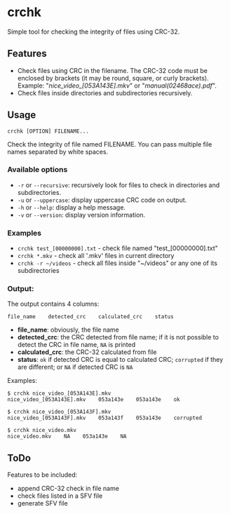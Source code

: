 # crchk

Simple tool for checking the integrity of files using CRC-32.

## Features

* Check files using CRC in the filename. The CRC-32 code must be enclosed by brackets (it may be round, square, or curly brackets). Example: "*nice\_video\_[053A143E].mkv*" or "*manual(02468ace).pdf*".
* Check files inside directories and subdirectories recursively.

## Usage

`crchk [OPTION] FILENAME...`

Check the integrity of file named FILENAME. You can pass multiple file names separated by white spaces.

### Available options

* `-r` or `--recursive`: recursively look for files to check in directories and subdirectories.
* `-u` or `--uppercase`: display uppercase CRC code on output.
* `-h` or `--help`: display a help message.
* `-v` or `--version`: display version information.

### Examples

* `crchk test_[00000000].txt` - check file named "test\_[00000000].txt"
* `crchk *.mkv` - check all '.mkv' files in current directory
* `crchk -r ~/videos` - check all files inside "~/videos" or any one of its subdirectories


### Output:

The output contains 4 columns:

```file_name    detected_crc    calculated_crc    status```

* **file\_name**: obviously, the file name
* **detected\_crc**: the CRC detected from file name; if it is not possible to detect the CRC in file name, `NA` is printed
* **calculated\_crc**: the CRC-32 calculated from file
* **status**: `ok` if detected CRC is equal to calculated CRC; `corrupted` if they are different; or `NA` if detected CRC is `NA`

Examples:

```
$ crchk nice_video_[053A143E].mkv
nice_video_[053A143E].mkv    053a143e    053a143e    ok
```

```
$ crchk nice_video_[053A143F].mkv
nice_video_[053A143F].mkv    053a143f    053a143e    corrupted
```

```
$ crchk nice_video.mkv
nice_video.mkv    NA    053a143e    NA
```

## ToDo

Features to be included:

* append CRC-32 check in file name
* check files listed in a SFV file
* generate SFV file
